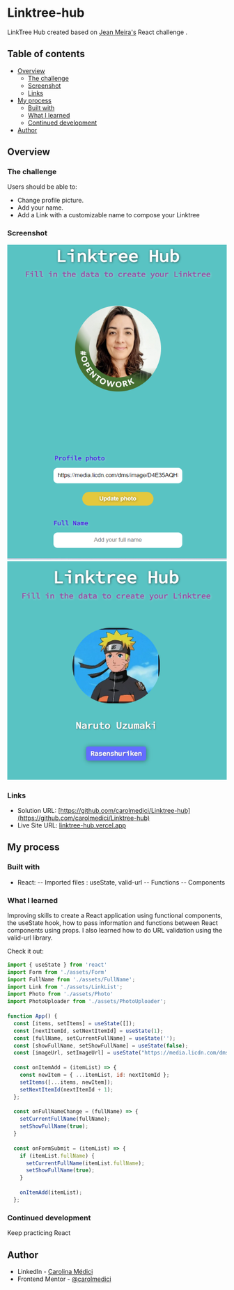 # Linktree-hub

LinkTree Hub created based on [Jean Meira's](https://github.com/JCDMeira/challenge-FR-001-linktree-hub) React challenge .
 

 ## Table of contents

- [Overview](#overview)
  - [The challenge](#the-challenge)
  - [Screenshot](#screenshot)
  - [Links](#links)
- [My process](#my-process)
  - [Built with](#built-with)
  - [What I learned](#what-i-learned)
  - [Continued development](#continued-development)
- [Author](#author)


## Overview

### The challenge

Users should be able to:

- Change profile picture.
- Add your name.
- Add a Link with a customizable name to compose your Linktree


### Screenshot

![](https://github.com/carolmedici/Linktree-hub/blob/main/public/images/print.png)
![](https://github.com/carolmedici/Linktree-hub/blob/main/public/images/print2.png)



### Links

- Solution URL: [https://github.com/carolmedici/Linktree-hub](https://github.com/carolmedici/Linktree-hub)
- Live Site URL: [linktree-hub.vercel.app](linktree-hub.vercel.app)

## My process

### Built with

- React:
 -- Imported files : useState, valid-url
 -- Functions
 -- Components


### What I learned

Improving skills to create a React application using functional components, the useState hook, how to pass information and functions between React components using props.
I also learned how to do URL validation using the valid-url library.

Check it out:
```js
import { useState } from 'react'
import Form from './assets/Form'
import FullName from './assets/FullName';
import Link from './assets/LinkList';
import Photo from './assets/Photo'
import PhotoUploader from './assets/PhotoUploader';

function App() {
  const [items, setItems] = useState([]);
  const [nextItemId, setNextItemId] = useState(1); 
  const [fullName, setCurrentFullName] = useState('');
  const [showFullName, setShowFullName] = useState(false);
  const [imageUrl, setImageUrl] = useState("https://media.licdn.com/dms/image/D4E35AQHSsKLT2zznSA/profile-framedphoto-shrink_400_400/0/1677771949323?e=1680094800&v=beta&t=b2UJDDrJxc2BGa9S58R8ATdJ9SxcOOl_upMjd-MoRnc");

  const onItemAdd = (itemList) => {
    const newItem = { ...itemList, id: nextItemId };
    setItems([...items, newItem]);
    setNextItemId(nextItemId + 1);
  };

  const onFullNameChange = (fullName) => {
    setCurrentFullName(fullName);
    setShowFullName(true);
  }

  const onFormSubmit = (itemList) => {
    if (itemList.fullName) {
      setCurrentFullName(itemList.fullName);
      setShowFullName(true);
    }

    onItemAdd(itemList);
  };
```


### Continued development


Keep practicing React

## Author

- LinkedIn - [Carolina Médici](https://www.linkedin.com/in/carolina-medici/)
- Frontend Mentor - [@carolmedici](https://www.frontendmentor.io/profile/carolmedici)




